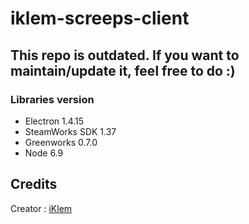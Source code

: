 # iklem-screeps-client

## This repo is outdated. If you want to maintain/update it, feel free to do :)

### Libraries version
* Electron        1.4.15
* SteamWorks SDK  1.37
* Greenworks      0.7.0
* Node            6.9

## Credits
Creator : [iKlem](https://github.com/iKlem)
